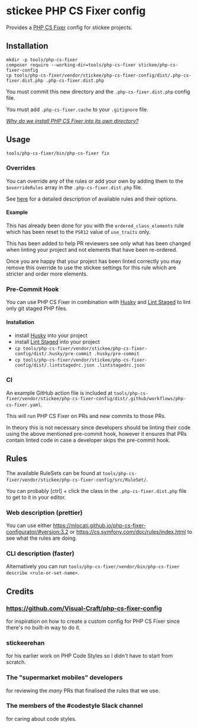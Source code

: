 # stickee PHP CS Fixer config

Provides a [PHP CS Fixer](https://github.com/FriendsOfPHP/PHP-CS-Fixer) config for stickee projects.

## Installation

```shell
mkdir -p tools/php-cs-fixer
composer require --working-dir=tools/php-cs-fixer stickee/php-cs-fixer-config
cp tools/php-cs-fixer/vendor/stickee/php-cs-fixer-config/dist/.php-cs-fixer.dist.php .php-cs-fixer.dist.php
```

You must commit this new directory and the `.php-cs-fixer.dist.php` config file.

You must add `.php-cs-fixer.cache` to your `.gitignore` file.

_[Why do we install PHP CS Fixer into its own directory?](https://github.com/FriendsOfPHP/PHP-CS-Fixer#installation)_

## Usage

```shell
tools/php-cs-fixer/bin/php-cs-fixer fix
```

### Overrides

You can override any of the rules or add your own by adding them to the `$overrideRules` array in the `.php-cs-fixer.dist.php` file.

See [here](https://mlocati.github.io/php-cs-fixer-configurator) for a detailed description of available rules and their options.

#### Example

This has already been done for you with the `ordered_class_elements` rule which has been reset to the `PSR12` value of `use_traits` only. 

This has been added to help PR reviewers see only what has been changed when linting your project and not elements that have been re-ordered.

Once you are happy that your project has been linted correctly you may remove this override to use the stickee settings for this rule which are stricter and order more elements.

### Pre-Commit Hook

You can use PHP CS Fixer in combination with [Husky](https://typicode.github.io/husky/) and [Lint Staged](https://github.com/okonet/lint-staged) to lint only git staged PHP files.

#### Installation

- install [Husky](https://typicode.github.io/husky/#/?id=automatic-recommended) into your project
- install [Lint Staged](https://github.com/okonet/lint-staged#installation-and-setup) into your project
- `cp tools/php-cs-fixer/vendor/stickee/php-cs-fixer-config/dist/.husky/pre-commit .husky/pre-commit`
- `cp tools/php-cs-fixer/vendor/stickee/php-cs-fixer-config/dist/.lintstagedrc.json .lintstagedrc.json`


### CI

An example GitHub action file is included at `tools/php-cs-fixer/vendor/stickee/php-cs-fixer-config/dist/.github/workflows/php-cs-fixer.yaml`.

This will run PHP CS Fixer on PRs and new commits to those PRs.

In theory this is not necessary since developers should be linting their code using the above mentioned pre-commit hook, however it ensures that PRs contain linted code in case a developer skips the pre-commit hook.

## Rules

The available RuleSets can be found at `tools/php-cs-fixer/vendor/stickee/php-cs-fixer-config/src/RuleSet/`.

You can probably \[ctrl\] + click the class in the `.php-cs-fixer.dist.php` file to get to it in your editor.

### Web description (prettier)

You can use either https://mlocati.github.io/php-cs-fixer-configurator/#version:3.2 or https://cs.symfony.com/doc/rules/index.html to see what the rules are doing.

### CLI description (faster)

Alternatively you can run `tools/php-cs-fixer/vendor/bin/php-cs-fixer describe <rule-or-set-name>`.

## Credits

### https://github.com/Visual-Craft/php-cs-fixer-config 

for inspiration on how to create a custom config for PHP CS Fixer since there's no built-in way to do it.

### stickeerehan

for his earlier work on PHP Code Styles so I didn't have to start from scratch.

### The "supermarket mobiles" developers

for reviewing the _many_ PRs that finalised the rules that we use.

### The members of the #codestyle Slack channel

for caring about code styles.